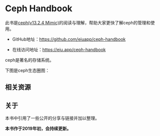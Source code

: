 # Ceph Handbook

此书是[ceph(v13.2.4 Mimic)](http://docs.ceph.com)的阅读与理解，帮助大家更快了解ceph的管理和使用。

- GitHub地址：https://github.com/eiuapp/ceph-handbook

- 在线访问地址：https://eiu.app/ceph-handbook

ceph是著名的存储系统。


下图是ceph生态圈图：

<!-- https://docs.openstack.org/swift/queens/associated_projects.html -->

<!-- ![ceph生态](images/container-ecosystem.png) -->

## 相关资源


## 关于

本书中引用了一些公开的分享与链接并加以整理。

**本书作于2019年初，会持续更新。**



